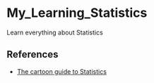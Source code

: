 # My_Learning_Statistics
Learn everything about Statistics

## References
* [The cartoon guide to Statistics](./books/The_cartoon_guide_to_statistics_by_Smith,_Woollcott_Gonick,_Larry.pdf)